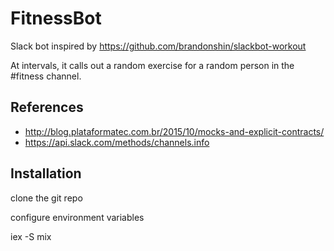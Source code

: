 # FitnessBot

Slack bot inspired by https://github.com/brandonshin/slackbot-workout

At intervals, it calls out a random exercise for a random person in the #fitness channel.

## References

* http://blog.plataformatec.com.br/2015/10/mocks-and-explicit-contracts/
* https://api.slack.com/methods/channels.info

## Installation

clone the git repo

configure environment variables

iex -S mix
